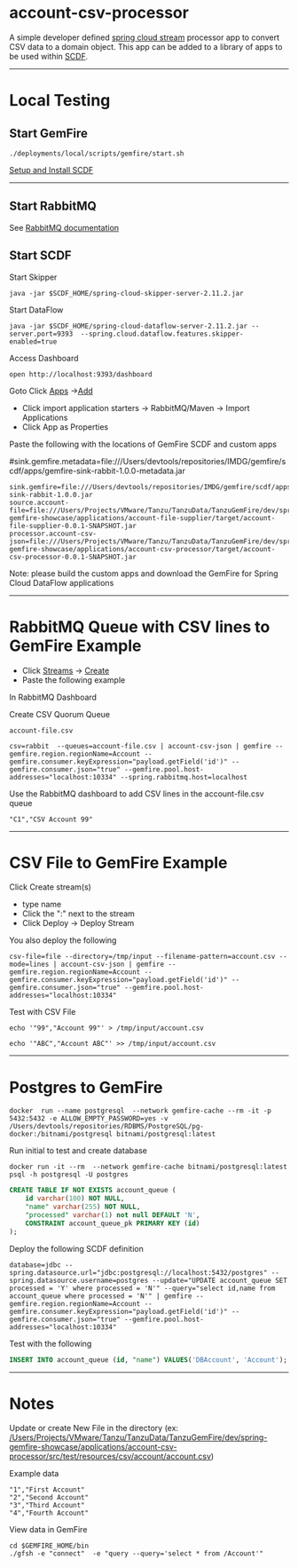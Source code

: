 # account-csv-processor

A simple developer defined [spring cloud stream](https://spring.io/projects/spring-cloud-stream) processor app to convert CSV data to a domain object.
This app can be added to a library of apps to be used within [SCDF](https://spring.io/projects/spring-cloud-dataflow). 

-----------------------

# Local Testing

## Start GemFire

```shell
./deployments/local/scripts/gemfire/start.sh
```

[Setup and Install SCDF](https://dataflow.spring.io/docs/installation/local/manual/)

------------------------
## Start RabbitMQ

See [RabbitMQ documentation](https://www.rabbitmq.com/docs/download)

##  Start SCDF

Start Skipper
```shell
java -jar $SCDF_HOME/spring-cloud-skipper-server-2.11.2.jar  
```

Start DataFlow
```shell
java -jar $SCDF_HOME/spring-cloud-dataflow-server-2.11.2.jar --server.port=9393  --spring.cloud.dataflow.features.skipper-enabled=true 
```

Access Dashboard

```shell
open http://localhost:9393/dashboard
```

Goto Click [Apps](http://localhost:9393/dashboard/index.html#/apps) ->[Add](http://localhost:9393/dashboard/index.html#/apps/add)

- Click import application starters -> RabbitMQ/Maven -> Import Applications
- Click App as Properties

Paste the following with the locations of GemFire SCDF and custom apps

#sink.gemfire.metadata=file:///Users/devtools/repositories/IMDG/gemfire/scdf/apps/gemfire-sink-rabbit-1.0.0-metadata.jar

```properties
sink.gemfire=file:///Users/devtools/repositories/IMDG/gemfire/scdf/apps/gemfire-sink-rabbit-1.0.0.jar
source.account-file=file:///Users/Projects/VMware/Tanzu/TanzuData/TanzuGemFire/dev/spring-gemfire-showcase/applications/account-file-supplier/target/account-file-supplier-0.0.1-SNAPSHOT.jar
processor.account-csv-json=file:///Users/Projects/VMware/Tanzu/TanzuData/TanzuGemFire/dev/spring-gemfire-showcase/applications/account-csv-processor/target/account-csv-processor-0.0.1-SNAPSHOT.jar
```

Note: please build the custom apps and download the GemFire for Spring Cloud DataFlow applications

--------------------------------
# RabbitMQ Queue with CSV lines to GemFire Example

- Click [Streams](http://localhost:9393/dashboard/index.html#/streams/list) ->  [Create](http://localhost:9393/dashboard/index.html#/streams/list/create)
- Paste the following example


In RabbitMQ Dashboard


Create CSV Quorum Queue

```
account-file.csv
```


```shell
csv=rabbit  --queues=account-file.csv | account-csv-json | gemfire --gemfire.region.regionName=Account --gemfire.consumer.keyExpression="payload.getField('id')" --gemfire.consumer.json="true" --gemfire.pool.host-addresses="localhost:10334" --spring.rabbitmq.host=localhost
```

Use the RabbitMQ dashboard to add CSV lines in the account-file.csv queue

```csv
"C1","CSV Account 99"
```


------------------

# CSV File to GemFire  Example


Click Create stream(s)
- type name
- Click the ":" next to the stream 
- Click Deploy -> Deploy Stream 


You also deploy the following



```shell
csv-file=file --directory=/tmp/input --filename-pattern=account.csv --mode=lines | account-csv-json | gemfire --gemfire.region.regionName=Account --gemfire.consumer.keyExpression="payload.getField('id')" --gemfire.consumer.json="true" --gemfire.pool.host-addresses="localhost:10334"
````

Test with CSV File

```shell
echo '"99","Account 99"' > /tmp/input/account.csv
```

```shell
echo '"ABC","Account ABC"' >> /tmp/input/account.csv
```

-----------------------

# Postgres to GemFire

```shell
docker  run --name postgresql  --network gemfire-cache --rm -it -p 5432:5432 -e ALLOW_EMPTY_PASSWORD=yes -v /Users/devtools/repositories/RDBMS/PostgreSQL/pg-docker:/bitnami/postgresql bitnami/postgresql:latest
```

Run initial to test and create database

```shell
docker run -it --rm  --network gemfire-cache bitnami/postgresql:latest psql -h postgresql -U postgres
```

```sql
CREATE TABLE IF NOT EXISTS account_queue (
	id varchar(100) NOT NULL,
	"name" varchar(255) NOT NULL,
	"processed" varchar(1) not null DEFAULT 'N',
	CONSTRAINT account_queue_pk PRIMARY KEY (id)
);
```

Deploy the following SCDF definition

```shell
database=jdbc --spring.datasource.url="jdbc:postgresql://localhost:5432/postgres" --spring.datasource.username=postgres --update="UPDATE account_queue SET processed = 'Y' where processed = 'N'" --query="select id,name from account_queue where processed = 'N'" | gemfire --gemfire.region.regionName=Account --gemfire.consumer.keyExpression="payload.getField('id')" --gemfire.consumer.json="true" --gemfire.pool.host-addresses="localhost:10334"
```

Test with the following

```sql
INSERT INTO account_queue (id, "name") VALUES('DBAccount', 'Account');
```


-------------------------
# Notes

Update or create New File in the directory (ex: [/Users/Projects/VMware/Tanzu/TanzuData/TanzuGemFire/dev/spring-gemfire-showcase/applications/account-csv-processor/src/test/resources/csv/account/account.csv](https://github.com/ggreen/spring-gemfire-showcase/blob/main/applications/account-csv-processor/src/test/resources/csv/account/account.csv))

Example data

```csv
"1","First Account"
"2","Second Account"
"3","Third Account"
"4","Fourth Account"
```


View data in GemFire

```shell
cd $GEMFIRE_HOME/bin
./gfsh -e "connect"  -e "query --query='select * from /Account'"
```